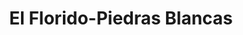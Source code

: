 ---
title: "El Florido-Piedras Blancas"
url: /tijuana/el-florido-piedras-blancas/
shop: comodidad
---